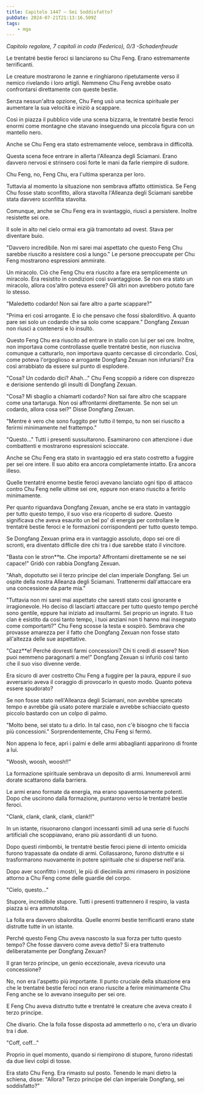 ```yaml
---
title: Capitolo 1447 – Sei Soddisfatto?
pubDate: 2024-07-21T21:13:16.509Z
tags:
    - mga
---
```



<em>Capitolo regolare,
7 capitoli in coda (Federico), 0/3
-Schadenfreude</em>


Le trentatré bestie feroci si lanciarono su Chu Feng. Erano estremamente terrificanti.


Le creature mostrarono le zanne e ringhiarono ripetutamente verso il nemico rivelando i loro artigli. Nemmeno Chu Feng avrebbe osato confrontarsi direttamente con queste bestie.


Senza nessun'altra opzione, Chu Feng usò una tecnica spirituale per aumentare la sua velocità e iniziò a scappare.


Così in piazza il pubblico vide una scena bizzarra, le trentatré bestie feroci enormi come montagne che stavano inseguendo una piccola figura con un mantello nero.


Anche se Chu Feng era stato estremamente veloce, sembrava in difficoltà.


Questa scena fece entrare in allerta l'Alleanza degli Sciamani. Erano davvero nervosi e strinsero così forte le mani da farle riempire di sudore.


Chu Feng, no, Feng Chu, era l'ultima speranza per loro.


Tuttavia al momento la situazione non sembrava affatto ottimistica. Se Feng Chu fosse stato sconfitto, allora stavolta l'Alleanza degli Sciamani sarebbe stata davvero sconfitta stavolta.


Comunque, anche se Chu Feng era in svantaggio, riuscì a persistere. Inoltre resistette sei ore.


Il sole in alto nel cielo ormai era già tramontato ad ovest. Stava per diventare buio.


"Davvero incredibile. Non mi sarei mai aspettato che questo Feng Chu sarebbe riuscito a resistere così a lungo." Le persone preoccupate per Chu Feng mostrarono espressioni ammirate.


Un miracolo. Ciò che Feng Chu era riuscito a fare era semplicemente un miracolo. Era resistito in condizioni così svantaggiose. Se non era stato un miracolo, allora cos'altro poteva essere? Gli altri non avrebbero potuto fare lo stesso.


"Maledetto codardo! Non sai fare altro a parte scappare?"


"Prima eri così arrogante. E io che pensavo che fossi sbalorditivo. A quanto pare sei solo un codardo che sa solo come scappare." Dongfang Zexuan non riuscì a contenersi e lo insultò.


Questo Feng Chu era riuscito ad entrare in stallo con lui per sei ore. Inoltre, non importava come controllasse quelle trentatré bestie, non riusciva comunque a catturarlo, non importava quanto cercasse di circondarlo. Così, come poteva l'orgoglioso e arrogante Dongfang Zexuan non infuriarsi? Era così arrabbiato da essere sul punto di esplodere.


"Cosa? Un codardo dici? Ahah..." Chu Feng scoppiò a ridere con disprezzo e derisione sentendo gli insulti di Dongfang Zexuan.


"Cosa? Mi sbaglio a chiamarti codardo? Non sai fare altro che scappare come una tartaruga. Non osi affrontarmi direttamente. Se non sei un codardo, allora cosa sei?" Disse Dongfang Zexuan.


"Mentre è vero che sono fuggito per tutto il tempo, tu non sei riuscito a ferirmi minimamente nel frattempo."


"Questo..." Tutti i presenti sussultarono. Esaminarono con attenzione i due combattenti e mostrarono espressioni scioccate.


Anche se Chu Feng era stato in svantaggio ed era stato costretto a fuggire per sei ore intere. Il suo abito era ancora completamente intatto. Era ancora illeso.


Quelle trentatré enorme bestie feroci avevano lanciato ogni tipo di attacco contro Chu Feng nelle ultime sei ore, eppure non erano riuscito a ferirlo minimamente.


Per quanto riguardava Dongfang Zexuan, anche se era stato in vantaggio per tutto questo tempo, il suo viso era ricoperto di sudore. Questo significava che aveva esaurito un bel po' di energia per controllare le trentatré bestie feroci e le formazioni corrispondenti per tutto questo tempo.


Se Dongfang Zexuan prima era in vantaggio assoluto, dopo sei ore di scronti, era diventato difficile dire chi tra i due sarebbe stato il vincitore.


"Basta con le stron**te. Che importa? Affrontami direttamente se ne sei capace!" Gridò con rabbia Dongfang Zexuan.


"Ahah, dopotutto sei il terzo principe del clan imperiale Dongfang. Sei un ospite della nostra Alleanza degli Sciamani. Trattenermi dall'attaccare era una concessione da parte mia."


"Tuttavia non mi sarei mai aspettato che saresti stato così ignorante e irragionevole. Ho deciso di lasciarti attaccare per tutto questo tempo perché sono gentile, eppure hai iniziato ad insultarmi. Sei proprio un ingrato. Il tuo clan è esistito da così tanto tempo, i tuoi anziani non ti hanno mai insegnato come comportarti?" Chu Feng scosse la testa e sospirò. Sembrava che provasse amarezza per il fatto che Dongfang Zexuan non fosse stato all'altezza delle sue aspettative.


"Cazz**e! Perché dovresti farmi concessioni? Chi ti credi di essere? Non puoi nemmeno paragonarti a me!" Dongfang Zexuan si infuriò così tanto che il suo viso divenne verde.


Era sicuro di aver costretto Chu Feng a fuggire per la paura, eppure il suo avversario aveva il coraggio di provocarlo in questo modo. Quanto poteva essere spudorato?


Se non fosse stato nell'Alleanza degli Sciamani, non avrebbe sprecato tempo e avrebbe già usato potere marziale e avrebbe schiacciato questo piccolo bastardo con un colpo di palmo.


"Molto bene, sei stato tu a dirlo. In tal caso, non c'è bisogno che ti faccia più concessioni." Sorprendentemente, Chu Feng si fermò.


Non appena lo fece, aprì i palmi e delle armi abbaglianti apparirono di fronte a lui.


"Woosh, woosh, woosh!!"


La formazione spirituale sembrava un deposito di armi. Innumerevoli armi dorate scattarono dalla barriera.


Le armi erano formate da energia, ma erano spaventosamente potenti. Dopo che uscirono dalla formazione, puntarono verso le trentatré bestie feroci.


"Clank, clank, clank, clank, clank!!"


In un istante, risuonarono clangori incessanti simili ad una serie di fuochi artificiali che scoppiavano, erano più assordanti di un tuono.


Dopo questi rimbombi, le trentatré bestie feroci piene di intento omicida furono trapassate da ondate di armi. Collassarono, furono distrutte e si trasformarono nuovamente in potere spirituale che si disperse nell'aria.


Dopo aver sconfitto i mostri, le più di diecimila armi rimasero in posizione attorno a Chu Feng come delle guardie del corpo.


"Cielo, questo..."


Stupore, incredibile stupore. Tutti i presenti trattennero il respiro, la vasta piazza si era ammutolita.


La folla era davvero sbalordita. Quelle enormi bestie terrificanti erano state distrutte tutte in un istante.


Perché questo Feng Chu aveva nascosto la sua forza per tutto questo tempo? Che fosse davvero come aveva detto? Si era trattenuto deliberatamente per Dongfang Zexuan?


Il gran terzo principe, un genio eccezionale, aveva ricevuto una concessione?


No, non era l'aspetto più importante. Il punto cruciale della situazione era che le trentatré bestie feroci non erano riuscite a ferire minimamente Chu Feng anche se lo avevano inseguito per sei ore.


E Feng Chu aveva distrutto tutte e trentatré le creature che aveva creato il terzo principe.


Che divario. Che la folla fosse disposta ad ammetterlo o no, c'era un divario tra i due.


"Coff, coff..."


Proprio in quel momento, quando si riempirono di stupore, furono ridestati da due lievi colpi di tosse.


Era stato Chu Feng. Era rimasto sul posto. Tenendo le mani dietro la schiena, disse: "Allora? Terzo principe del clan imperiale Dongfang, sei soddisfatto?"
                                



